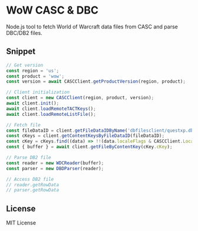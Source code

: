 # WoW CASC & DBC

Node.js tool to fetch World of Warcraft data files from CASC and parse DBC/DB2 files.

## Snippet

```javascript
// Get version
const region = 'us';
const product = 'wow';
const version = await CASCClient.getProductVersion(region, product);

// Client initialization
const client = new CASCClient(region, product, version);
await client.init();
await client.loadRemoteTACTKeys();
await client.loadRemoteListFile();

// Fetch file
const fileDataID = client.getFileDataIDByName('dbfilesclient/questxp.db2');
const cKeys = client.getContentKeysByFileDataID(fileDataID);
const cKey = cKeys.find((data) => !!(data.localeFlags & CASCClient.LocaleFlags.enUS));
const { buffer } = await client.getFileByContentKey(cKey.cKey);

// Parse DB2 file
const reader = new WDCReader(buffer);
const parser = new DBDParser(reader);

// Access DB2 file
// reader.getRowData
// parser.getRowData
```

## License

MIT License

